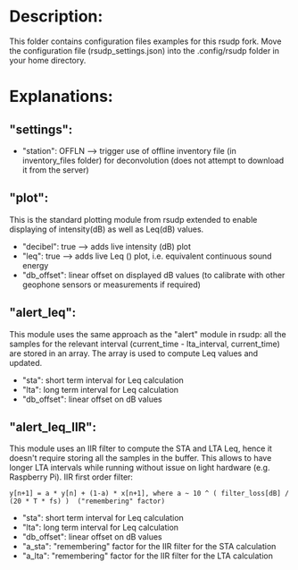 # Description:

This folder contains configuration files examples for this rsudp fork. Move the configuration file (rsudp_settings.json) into the .config/rsudp folder in your home directory.

# Explanations:

## "settings":
- "station": OFFLN  --> trigger use of offline inventory file (in inventory_files folder) for deconvolution (does not attempt to download it from the server)

## "plot":
This is the standard plotting module from rsudp extended to enable displaying of intensity(dB) as well as Leq(dB) values.

- "decibel": true --> adds live intensity (dB) plot
- "leq": true --> adds live Leq () plot, i.e. equivalent continuous sound energy
- "db_offset": linear offset on displayed dB values (to calibrate with other geophone sensors or measurements if required)

## "alert_leq":
This module uses the same approach as the "alert" module in rsudp: all the samples for the relevant interval (current_time - lta_interval, current_time) are stored in an array. The array is used to compute Leq values and updated.

- "sta": short term interval for Leq calculation
- "lta": long term interval for Leq calculation
- "db_offset": linear offset on dB values

## "alert_leq_IIR":
This module uses an IIR filter to compute the STA and LTA Leq, hence it doesn't require storing all the samples in the buffer. This allows to have longer LTA intervals while running without issue on light hardware (e.g. Raspberry Pi). 
IIR first order filter:

    y[n+1] = a * y[n] + (1-a) * x[n+1], where a ~ 10 ^ ( filter_loss[dB] / (20 * T * fs) )  ("remembering" factor)

- "sta": short term interval for Leq calculation
- "lta": long term interval for Leq calculation
- "db_offset": linear offset on dB values
- "a_sta": "remembering" factor for the IIR filter for the STA calculation
- "a_lta": "remembering" factor for the IIR filter for the LTA calculation